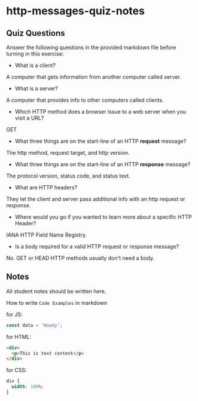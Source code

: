 # http-messages-quiz-notes

## Quiz Questions

Answer the following questions in the provided markdown file before turning in this exercise:

- What is a client?

A computer that gets information from another computer called server.

- What is a server?

A computer that provides info to other computers called clients.

- Which HTTP method does a browser issue to a web server when you visit a URL?

GET

- What three things are on the start-line of an HTTP **request** message?

The http method, request target, and http version.

- What three things are on the start-line of an HTTP **response** message?

The protocol version, status code, and status text.

- What are HTTP headers?

They let the client and server pass additional info with an http request or response.

- Where would you go if you wanted to learn more about a specific HTTP Header?

IANA HTTP Field Name Registry.

- Is a body required for a valid HTTP request or response message?

No. GET or HEAD HTTP methods usually don't need a body.

## Notes

All student notes should be written here.

How to write `Code Examples` in markdown

for JS:

```javascript
const data = 'Howdy';
```

for HTML:

```html
<div>
  <p>This is text content</p>
</div>
```

for CSS:

```css
div {
  width: 100%;
}
```

